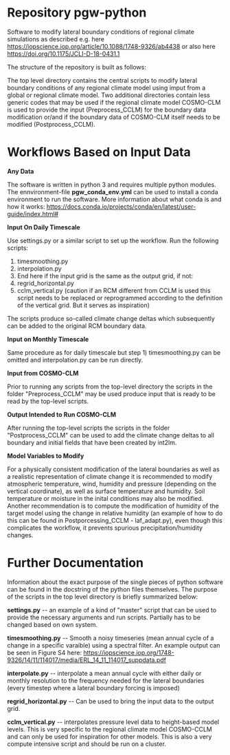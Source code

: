 # Repository pgw-python

Software to modify lateral boundary conditions of regional climate simulations 
as described e.g. here https://iopscience.iop.org/article/10.1088/1748-9326/ab4438 or also
here https://doi.org/10.1175/JCLI-D-18-0431.1

The structure of the repository is built as follows:

The top level directory contains the central scripts to modify lateral boundary conditions of any regional climate model using imput from a global or regional climate model. 
Two additional directories contain less generic codes that may be used if the regional climate model COSMO-CLM is used to provide the input (Preprocess_CCLM) for the boundary data modification or/and if the boundary data of COSMO-CLM itself needs to be modified (Postprocess_CCLM).

# Workflows Based on Input Data

**Any Data**

The software is written in python 3 and requires multiple python modules. The ennvironment-file **pgw_conda_env.yml** can be used to install a conda environment to run the software. More information about what conda is and how it works: https://docs.conda.io/projects/conda/en/latest/user-guide/index.html#

**Input On Daily Timescale**

Use settings.py or a similar script to set up the workflow. Run the following scripts:
1) timesmoothing.py
2) interpolation.py 
3) End here if the input grid is the same as the output grid, if not:
4) regrid_horizontal.py
5) cclm_vertical.py (caution if an RCM different from CCLM is used this script needs to be replaced or reprogrammed according to the definition of the vertical grid. But it serves as inspiration)

The scripts produce so-called climate change deltas which subsequently can be added to the original RCM boundary data.

**Input on Monthly Timescale**

Same procedure as for daily timescale but step 1) timesmoothing.py can be omitted and interpolation.py can be run directly.

**Input from COSMO-CLM**

Prior to running any scripts from the top-level directory the scripts in the folder "Preprocess_CCLM" may be used produce input that is ready to be read by the top-level scripts.

**Output Intended to Run COSMO-CLM**

After running the top-level scripts the scripts in the folder "Postprocess_CCLM" can be used to add the climate change deltas to all boundary and initial fields that have been created by int2lm.

**Model Variables to Modify**

For a physically consistent modification of the lateral boundaries as well as a realistic representation of climate change it is recommended to modify atmospheric temperature, wind, humidity and pressure (depending on the vertical coordinate), as well as surface temperature and humidity. Soil temperature or moisture in the inital conditions may also be modified. Another recommendation is to compute the modification of humidity of the target model using the change in relative humidity (an example of how to do this can be found in Postporcessing_CCLM - laf_adapt.py), even though this complicates the workflow, it prevents spurious precipitation/humidity changes.

# Further Documentation

Information about the exact purpose of the single pieces of python software can be found in the docstring of the python files themselves. The purpose of the scripts in the top level directory is briefly summarized below:

  **settings.py** -- an example of a kind of "master" script that can be used to provide the necessary arguments and run scripts. Partially has to be changed based on own system.

  **timesmoothing.py** -- Smooth a noisy timeseries (mean annual cycle of a change in a specific varaible)
using a spectral filter. An example output can be seen in Figure S4 here: 
https://iopscience.iop.org/1748-9326/14/11/114017/media/ERL_14_11_114017_suppdata.pdf

  **interpolate.py** -- interpolate a mean annual cycle with either daily or monthly resolution to the
frequency needed for the lateral boundaries (every timestep where a lateral boundary forcing is imposed)

  **regrid_horizontal.py** -- Can be used to bring the input data to the output grid.

  **cclm_vertical.py** -- interpolates pressure level data to height-based model levels. This is very specific to the regional climate model COSMO-CCLM and can only be used for inspiration for other models. This is also a very compute intensive script and should be run on a cluster.
